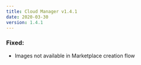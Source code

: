 ```yaml
---
title: Cloud Manager v1.4.1
date: 2020-03-30
version: 1.4.1
---
```


### Fixed:

- Images not available in Marketplace creation flow

